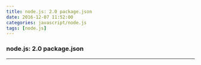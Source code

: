 ```yaml
---
title: node.js: 2.0 package.json
date: 2016-12-07 11:52:00
categories: javascript/node.js
tags: [node.js]
---
```

### node.js: 2.0 package.json

---
